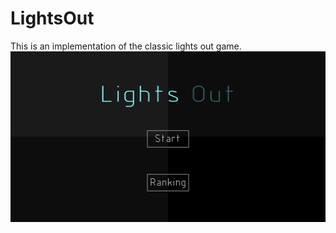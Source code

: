 # LightsOut
This is an implementation of the classic lights out game.
![alt text](Graphics/MainPage.png)

